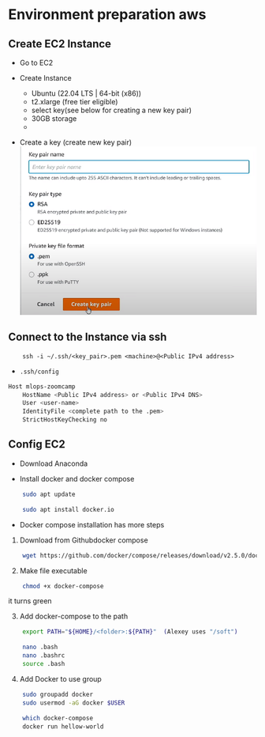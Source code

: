 # Environment preparation aws

## Create EC2 Instance

* Go to EC2
* Create Instance
    
    * Ubuntu (22.04 LTS | 64-bit (x86))
    * t2.xlarge (free tier eligible)
    * select key(see below for creating a new key pair)
    * 30GB storage
    *

* Create a key (create new key pair)
    ![](images/img001.png)
    
## Connect to the Instance via ssh
    
```console 
    ssh -i ~/.ssh/<key_pair>.pem <machine>@<Public IPv4 address>
```

* `.ssh/config`

```bash
Host mlops-zoomcamp
    HostName <Public IPv4 address> or <Public IPv4 DNS>
    User <user-name>
    IdentityFile <complete path to the .pem>
    StrictHostKeyChecking no
```


## Config EC2

* Download Anaconda

* Install docker and docker compose

```bash
    sudo apt update
```

```bash
    sudo apt install docker.io
```
* Docker compose installation has more steps 
      
1) Download  from Githubdocker compose 

```bash
    wget https://github.com/docker/compose/releases/download/v2.5.0/docker-compose-linux-x86-64 -O docker-compose
```

2) Make file executable

```bash
    chmod +x docker-compose
```
it turns green


3) Add docker-compose to the path

```bash
    export PATH="${HOME}/<folder>:${PATH}"  (Alexey uses "/soft")
```

```bash
    nano .bash
    nano .bashrc
    source .bash
```
4) Add Docker to use group

```bash
    sudo groupadd docker
    sudo usermod -aG docker $USER
```

```bash
    which docker-compose
    docker run hellow-world
```